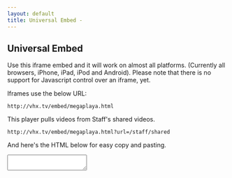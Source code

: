 ```yaml
---
layout: default
title: Universal Embed -
---
```


## Universal Embed

Use this iframe embed and it will work on almost all platforms. (Currently all browsers, iPhone, iPad, iPod and Android). Please note that there is no support for Javascript control over an iframe, yet.

Iframes use the below URL:

    http://vhx.tv/embed/megaplaya.html

<div id="inject">


</div>


This player pulls videos from Staff's shared videos.

    http://vhx.tv/embed/megaplaya.html?url=/staff/shared

And here's the HTML below for easy copy and pasting.

<script type="text/javascript">
  $(document).ready(function() {
    var iframe = "<iframe width='850' height='480' src='http://vhx.tv/embed/megaplaya.html?url=/staff/shared' frameborder='0' allowfullscreen='1'></iframe>".replace(/'/g, '"').replace(/="1"/g, '');
    $('#embed_code')[0].innerHTML = iframe;
    $('#inject')[0].innerHTML = iframe;
  })
</script>
<textarea class="field" id="embed_code" onclick="this.select()">

</textarea>